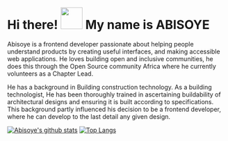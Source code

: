 # Hi there! <img src="https://raw.githubusercontent.com/MartinHeinz/MartinHeinz/master/wave.gif" width="50px"> My name is ABISOYE

Abisoye is a frontend developer passionate about helping people understand products by creating useful interfaces, and making accessible web applications. He loves building open and inclusive communities, he does this through the Open Source community Africa where he currently volunteers as a Chapter Lead.

He has a background in Building construction technology. As a building technologist, He has been thoroughly trained in ascertaining buildability of architectural designs and ensuring it is built according to specifications. This background partly influenced his decision to be a frontend developer, where he can develop to the last detail any given design.

[![Abisoye's github stats](https://github-readme-stats.vercel.app/api/?username=AbisoyeAlli&show_icons=true&theme=radical)](https://github.com/AbisoyeAlli/github-readme-stats)
[![Top Langs](https://github-readme-stats.vercel.app/api/top-langs/?username=AbisoyeAlli&layout=compact&theme=dark)](https://github.com/AbisoyeAlli/github-readme-stats)

